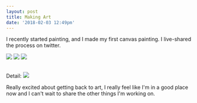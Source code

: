 ```yaml
---
layout: post
title: Making Art
date: '2018-02-03 12:49pm'
---
```

I recently started painting, and I made my first canvas painting. I live-shared the process on twitter.

<img src="{{ site.baseurl }}/img/post/art/IMG_1205.jpg">
<img src="{{ site.baseurl }}/img/post/art/IMG_1207.jpg">
<img src="{{ site.baseurl }}/img/post/art/IMG_1209.jpg">

<br>Detail:
<img src="{{ site.baseurl }}/img/post/art/IMG_1210.jpg">

Really excited about getting back to art, I really feel like I'm in a good place now and I can't wait to share the other things I'm working on.
